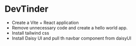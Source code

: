 # DevTinder

-   Create a Vite + React application
-   Remove unnecessary code and create a hello world app.
-   Install tailwind css
-   Install Daisy UI and pull th navbar component from daisyUI
